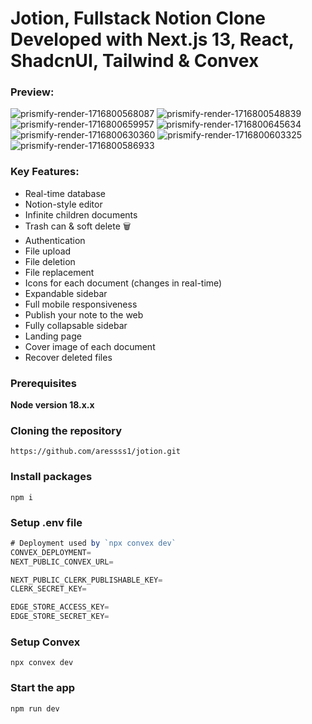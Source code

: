 # Jotion, Fullstack Notion Clone Developed with Next.js 13, React, ShadcnUI, Tailwind & Convex

### Preview:

![prismify-render-1716800568087](https://github.com/aressss1/jotion/assets/127649710/e0f87477-d12c-4001-85a4-b50aae2b3805)
![prismify-render-1716800548839](https://github.com/aressss1/jotion/assets/127649710/b1a11bc7-1154-47bc-93d5-0eca1a5d7527)
![prismify-render-1716800659957](https://github.com/aressss1/jotion/assets/127649710/f124d42d-9149-4e9f-9f03-ce8db3321b4f)
![prismify-render-1716800645634](https://github.com/aressss1/jotion/assets/127649710/9f87b2a3-57e6-4444-a332-ca71bfa2b7d7)
![prismify-render-1716800630360](https://github.com/aressss1/jotion/assets/127649710/f5f581db-b5db-400e-a6e9-6a27bc63e6e5)
![prismify-render-1716800603325](https://github.com/aressss1/jotion/assets/127649710/202da6ab-e652-42d1-a8d0-a6d496a36dd6)
![prismify-render-1716800586933](https://github.com/aressss1/jotion/assets/127649710/d1a15975-7987-4e22-8608-cc42cfba84b6)


### Key Features:
- Real-time database   
- Notion-style editor 
- Infinite children documents 
- Trash can & soft delete 🗑
- Authentication 
- File upload
- File deletion
- File replacement
- Icons for each document (changes in real-time) 
- Expandable sidebar 
- Full mobile responsiveness 
- Publish your note to the web 
- Fully collapsable sidebar 
- Landing page 
- Cover image of each document 
- Recover deleted files 

### Prerequisites

**Node version 18.x.x**

### Cloning the repository

```shell
https://github.com/aressss1/jotion.git
```

### Install packages

```shell
npm i
```

### Setup .env file


```js
# Deployment used by `npx convex dev`
CONVEX_DEPLOYMENT=
NEXT_PUBLIC_CONVEX_URL=

NEXT_PUBLIC_CLERK_PUBLISHABLE_KEY=
CLERK_SECRET_KEY=

EDGE_STORE_ACCESS_KEY=
EDGE_STORE_SECRET_KEY=
```

### Setup Convex

```shell
npx convex dev

```

### Start the app

```shell
npm run dev
